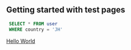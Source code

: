 ## Getting started with test pages

```sql
 SELECT * FROM user
 WHERE country = 'JH'
```
[Hello World](/hello.md)
